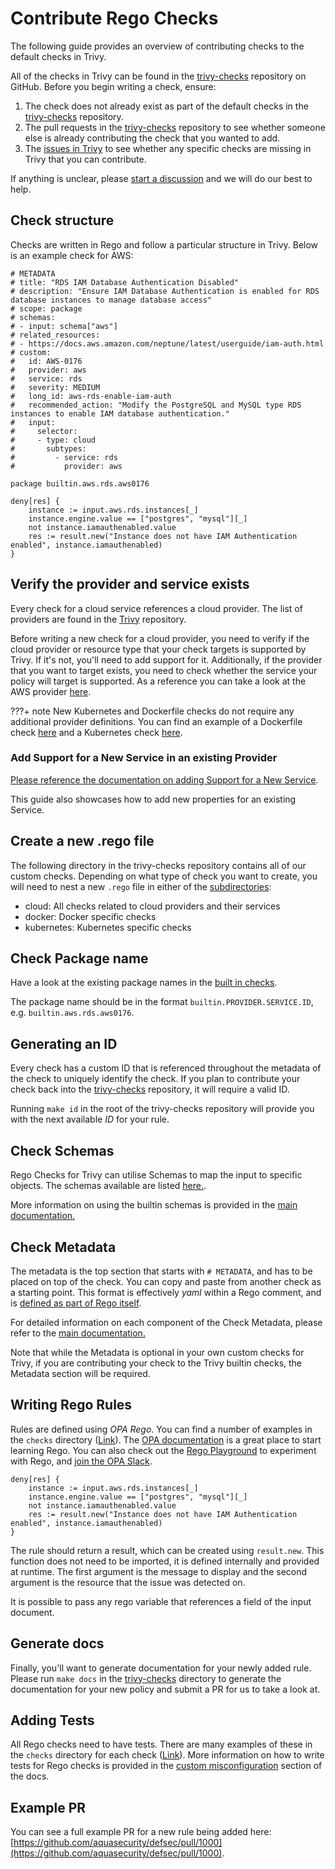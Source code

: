 # Contribute Rego Checks

The following guide provides an overview of contributing checks to the default checks in Trivy. 

All of the checks in Trivy can be found in the [trivy-checks](https://github.com/aquasecurity/trivy-checks/tree/main) repository on GitHub. Before you begin writing a check, ensure:

1. The check does not already exist as part of the default checks in the [trivy-checks](https://github.com/aquasecurity/trivy-checks/tree/main) repository.
2. The pull requests in the [trivy-checks](https://github.com/aquasecurity/trivy-checks/pulls) repository to see  whether someone else is already contributing the check that you wanted to add. 
3. The [issues in Trivy](https://github.com/aquasecurity/trivy/issues) to see whether any specific checks are missing in Trivy that you can contribute.

If anything is unclear, please [start a discussion](https://github.com/aquasecurity/trivy/discussions/new) and we will do our best to help.

## Check structure

Checks are written in Rego and follow a particular structure in Trivy. Below is an example check for AWS:

```rego
# METADATA
# title: "RDS IAM Database Authentication Disabled"
# description: "Ensure IAM Database Authentication is enabled for RDS database instances to manage database access"
# scope: package
# schemas:
# - input: schema["aws"]
# related_resources:
# - https://docs.aws.amazon.com/neptune/latest/userguide/iam-auth.html
# custom:
#   id: AWS-0176
#   provider: aws
#   service: rds
#   severity: MEDIUM
#   long_id: aws-rds-enable-iam-auth
#   recommended_action: "Modify the PostgreSQL and MySQL type RDS instances to enable IAM database authentication."
#   input:
#     selector:
#     - type: cloud
#       subtypes:
#         - service: rds
#           provider: aws

package builtin.aws.rds.aws0176

deny[res] {
	instance := input.aws.rds.instances[_]
	instance.engine.value == ["postgres", "mysql"][_]
	not instance.iamauthenabled.value
	res := result.new("Instance does not have IAM Authentication enabled", instance.iamauthenabled)
}
```

## Verify the provider and service exists

Every check for a cloud service references a cloud provider. The list of providers are found in the [Trivy](https://github.com/aquasecurity/trivy/tree/main/pkg/iac/providers) repository. 

Before writing a new check for a cloud provider, you need to verify if the cloud provider or resource type that your check targets is supported by Trivy. If it's not, you'll need to add support for it. Additionally, if the provider that you want to target exists, you need to check whether the service your policy will target is supported. As a reference you can take a look at the AWS provider [here](https://github.com/aquasecurity/trivy/blob/main/pkg/iac/providers/aws/aws.go).

???+ note
    New Kubernetes and Dockerfile checks do not require any additional provider definitions. You can find an example of a Dockerfile check [here](https://github.com/aquasecurity/trivy-checks/blob/main/checks/docker/add_instead_of_copy.rego) and a Kubernetes check [here](https://github.com/aquasecurity/trivy-checks/blob/main/checks/kubernetes/general/CPU_not_limited.rego).


### Add Support for a New Service in an existing Provider

[Please reference the documentation on adding Support for a New Service](./service-support.md).

This guide also showcases how to add new properties for an existing Service.

## Create a new .rego file

The following directory in the trivy-checks repository contains all of our custom checks. Depending on what type of check you want to create, you will need to nest a new `.rego` file in either of the [subdirectories](https://github.com/aquasecurity/trivy-checks/tree/main/checks):

* cloud: All checks related to cloud providers and their services
* docker: Docker specific checks
* kubernetes: Kubernetes specific checks

## Check Package name

Have a look at the existing package names in the [built in checks](https://github.com/aquasecurity/trivy-checks/tree/main/checks). 

The package name should be in the format `builtin.PROVIDER.SERVICE.ID`, e.g. `builtin.aws.rds.aws0176`.

## Generating an ID

Every check has a custom ID that is referenced throughout the metadata of the check to uniquely identify the check. If you plan to contribute your check back into the [trivy-checks](https://github.com/aquasecurity/trivy-checks) repository, it will require a valid ID. 

Running `make id` in the root of the trivy-checks repository will provide you with the next available _ID_ for your rule. 

## Check Schemas

Rego Checks for Trivy can utilise Schemas to map the input to specific objects. The schemas available are listed [here.](https://github.com/aquasecurity/trivy/tree/main/pkg/iac/rego/schemas). 

More information on using the builtin schemas is provided in the [main documentation.](../../../docs/scanner/misconfiguration/custom/schema.md)

## Check Metadata

The metadata is the top section that starts with `# METADATA`, and has to be placed on top of the check. You can copy and paste from another check as a starting point. This format is effectively _yaml_ within a Rego comment, and is [defined as part of Rego itself](https://www.openpolicyagent.org/docs/latest/policy-language/#metadata).

For detailed information on each component of the Check Metadata, please refer to the [main documentation.](../../../docs/scanner/misconfiguration/custom/index.md)

Note that while the Metadata is optional in your own custom checks for Trivy, if you are contributing your check to the Trivy builtin checks, the Metadata section will be required.


## Writing Rego Rules

Rules are defined using _OPA Rego_. You can find a number of examples in the `checks` directory ([Link](https://github.com/aquasecurity/trivy-checks/tree/main/checks)). The [OPA documentation](https://www.openpolicyagent.org/docs/latest/policy-language/) is a great place to start learning Rego. You can also check out the [Rego Playground](https://play.openpolicyagent.org/) to experiment with Rego, and [join the OPA Slack](https://slack.openpolicyagent.org/).


```rego
deny[res] {
	instance := input.aws.rds.instances[_]
	instance.engine.value == ["postgres", "mysql"][_]
	not instance.iamauthenabled.value
	res := result.new("Instance does not have IAM Authentication enabled", instance.iamauthenabled)
}
```

The rule should return a result, which can be created using `result.new`. This function does not need to be imported, it is defined internally and provided at runtime. The first argument is the message to display and the second argument is the resource that the issue was detected on.

It is possible to pass any rego variable that references a field of the input document.

## Generate docs

Finally, you'll want to generate documentation for your newly added rule. Please run `make docs` in the [trivy-checks](https://github.com/aquasecurity/trivy-checks) directory to generate the documentation for your new policy and submit a PR for us to take a look at.

## Adding Tests

All Rego checks need to have tests. There are many examples of these in the `checks` directory for each check ([Link](https://github.com/aquasecurity/trivy-checks/tree/main/checks)). More information on how to write tests for Rego checks is provided in the [custom misconfiguration](../../../docs/scanner/misconfiguration/custom/testing.md) section of the docs.

## Example PR

You can see a full example PR for a new rule being added here: [https://github.com/aquasecurity/defsec/pull/1000](https://github.com/aquasecurity/defsec/pull/1000).

